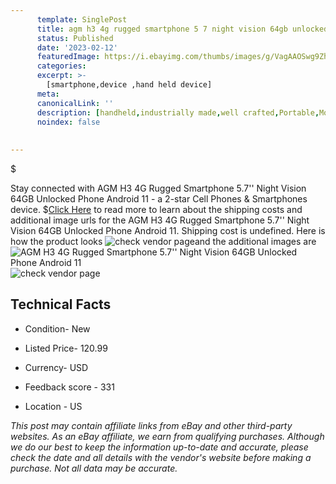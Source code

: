 ```yaml
---
      template: SinglePost
      title: agm h3 4g rugged smartphone 5 7 night vision 64gb unlocked phone android 11
      status: Published
      date: '2023-02-12'
      featuredImage: https://i.ebayimg.com/thumbs/images/g/VagAAOSwg9Zhn0U1/s-l225.jpg
      categories: 
      excerpt: >-
        [smartphone,device ,hand held device]
      meta:
      canonicalLink: ''
      description: [handheld,industrially made,well crafted,Portable,Mobile,Compact,Convenient,Lightweight,Maneuverable,Man-portable,Miniature,Carriable,Hand-held,Light,Holdable,Transportable,Mobile device,Pocket-sized,On-the-go,Wireless,Cordless,Compact size,Convenient size, smartphone,device ,hand held device]
      noindex: false
      
        
---
```

$

Stay connected with AGM H3 4G Rugged Smartphone 5.7'' Night Vision 64GB Unlocked Phone Android 11 - a 2-star Cell Phones & Smartphones device.
$[Click Here](https://www.ebay.com/itm/313738117644?hash=item490c3fc20c%3Ag%3AVagAAOSwg9Zhn0U1&mkevt=1&mkcid=1&mkrid=711-53200-19255-0&campid=%253CePNCampaignId%253E&customid=%253CreferenceId%253E&toolid=10049) to read more to learn about the shipping costs and additional image urls for the AGM H3 4G Rugged Smartphone 5.7'' Night Vision 64GB Unlocked Phone Android 11. Shipping cost is undefined. Here is how the product looks ![check vendor page](https://i.ebayimg.com/thumbs/images/g/VagAAOSwg9Zhn0U1/s-l225.jpg)and the additional images are![AGM H3 4G Rugged Smartphone 5.7'' Night Vision 64GB Unlocked Phone Android 11](https://i.ebayimg.com/images/g/VagAAOSwg9Zhn0U1/s-l1600.jpg)![check vendor page](https://origin-galleryplus.ebayimg.com/ws/web/313738117644_2_0_1/225x225.jpg,https://origin-galleryplus.ebayimg.com/ws/web/313738117644_3_0_1/225x225.jpg,https://origin-galleryplus.ebayimg.com/ws/web/313738117644_4_0_1/225x225.jpg,https://origin-galleryplus.ebayimg.com/ws/web/313738117644_5_0_1/225x225.jpg,https://origin-galleryplus.ebayimg.com/ws/web/313738117644_6_0_1/225x225.jpg,https://origin-galleryplus.ebayimg.com/ws/web/313738117644_7_0_1/225x225.jpg,https://origin-galleryplus.ebayimg.com/ws/web/313738117644_8_0_1/225x225.jpg,https://origin-galleryplus.ebayimg.com/ws/web/313738117644_9_0_1/225x225.jpg)



 ## Technical Facts 



     
      

 - Condition- New 


      

 - Listed Price- 120.99 


      

 - Currency- USD 


      

 - Feedback score - 331 


      

 - Location - US 


      
      

 *_This post may contain affiliate links from eBay and other third-party websites. As an eBay affiliate, we earn from qualifying purchases. Although we do our best to keep the information up-to-date and accurate, please check the date and all details with the vendor's website before making a purchase. Not all data may be accurate._*






